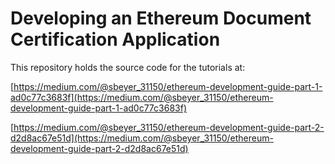 # Developing an Ethereum Document Certification Application

This repository holds the source code for the tutorials at:

[https://medium.com/@sbeyer_31150/ethereum-development-guide-part-1-ad0c77c3683f](https://medium.com/@sbeyer_31150/ethereum-development-guide-part-1-ad0c77c3683f)

[https://medium.com/@sbeyer_31150/ethereum-development-guide-part-2-d2d8ac67e51d](https://medium.com/@sbeyer_31150/ethereum-development-guide-part-2-d2d8ac67e51d)
